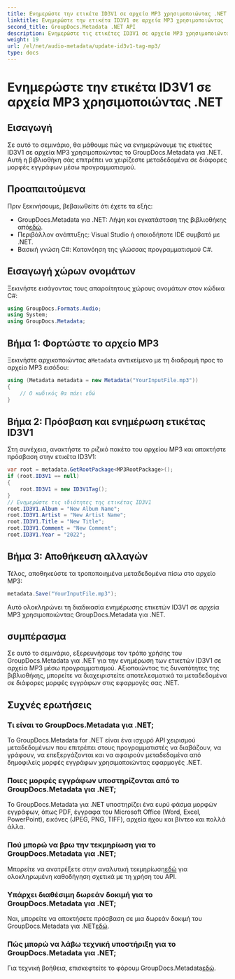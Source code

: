 ```yaml
---
title: Ενημερώστε την ετικέτα ID3V1 σε αρχεία MP3 χρησιμοποιώντας .NET
linktitle: Ενημερώστε την ετικέτα ID3V1 σε αρχεία MP3 χρησιμοποιώντας .NET
second_title: GroupDocs.Metadata .NET API
description: Ενημερώστε τις ετικέτες ID3V1 σε αρχεία MP3 χρησιμοποιώντας το GroupDocs.Metadata για .NET. Ακολουθήστε αυτό το σεμινάριο για εύκολο χειρισμό μεταδεδομένων στις εφαρμογές σας .NET.
weight: 19
url: /el/net/audio-metadata/update-id3v1-tag-mp3/
type: docs
---
```

# Ενημερώστε την ετικέτα ID3V1 σε αρχεία MP3 χρησιμοποιώντας .NET

## Εισαγωγή
Σε αυτό το σεμινάριο, θα μάθουμε πώς να ενημερώνουμε τις ετικέτες ID3V1 σε αρχεία MP3 χρησιμοποιώντας το GroupDocs.Metadata για .NET. Αυτή η βιβλιοθήκη σάς επιτρέπει να χειρίζεστε μεταδεδομένα σε διάφορες μορφές εγγράφων μέσω προγραμματισμού.
## Προαπαιτούμενα
Πριν ξεκινήσουμε, βεβαιωθείτε ότι έχετε τα εξής:
- GroupDocs.Metadata για .NET: Λήψη και εγκατάσταση της βιβλιοθήκης από[εδώ](https://releases.groupdocs.com/metadata/net/).
- Περιβάλλον ανάπτυξης: Visual Studio ή οποιοδήποτε IDE συμβατό με .NET.
- Βασική γνώση C#: Κατανόηση της γλώσσας προγραμματισμού C#.

## Εισαγωγή χώρων ονομάτων
Ξεκινήστε εισάγοντας τους απαραίτητους χώρους ονομάτων στον κώδικα C#:
```csharp
using GroupDocs.Formats.Audio;
using System;
using GroupDocs.Metadata;
```
## Βήμα 1: Φορτώστε το αρχείο MP3
 Ξεκινήστε αρχικοποιώντας a`Metadata` αντικείμενο με τη διαδρομή προς το αρχείο MP3 εισόδου:
```csharp
using (Metadata metadata = new Metadata("YourInputFile.mp3"))
{
    // Ο κωδικός θα πάει εδώ
}
```
## Βήμα 2: Πρόσβαση και ενημέρωση ετικέτας ID3V1
Στη συνέχεια, ανακτήστε το ριζικό πακέτο του αρχείου MP3 και αποκτήστε πρόσβαση στην ετικέτα ID3V1:
```csharp
var root = metadata.GetRootPackage<MP3RootPackage>();
if (root.ID3V1 == null)
{
    root.ID3V1 = new ID3V1Tag();
}
// Ενημερώστε τις ιδιότητες της ετικέτας ID3V1
root.ID3V1.Album = "New Album Name";
root.ID3V1.Artist = "New Artist Name";
root.ID3V1.Title = "New Title";
root.ID3V1.Comment = "New Comment";
root.ID3V1.Year = "2022";
```
## Βήμα 3: Αποθήκευση αλλαγών
Τέλος, αποθηκεύστε τα τροποποιημένα μεταδεδομένα πίσω στο αρχείο MP3:
```csharp
metadata.Save("YourInputFile.mp3");
```
Αυτό ολοκληρώνει τη διαδικασία ενημέρωσης ετικετών ID3V1 σε αρχεία MP3 χρησιμοποιώντας GroupDocs.Metadata για .NET.

## συμπέρασμα
Σε αυτό το σεμινάριο, εξερευνήσαμε τον τρόπο χρήσης του GroupDocs.Metadata για .NET για την ενημέρωση των ετικετών ID3V1 σε αρχεία MP3 μέσω προγραμματισμού. Αξιοποιώντας τις δυνατότητες της βιβλιοθήκης, μπορείτε να διαχειριστείτε αποτελεσματικά τα μεταδεδομένα σε διάφορες μορφές εγγράφων στις εφαρμογές σας .NET.

## Συχνές ερωτήσεις
### Τι είναι το GroupDocs.Metadata για .NET;
Το GroupDocs.Metadata for .NET είναι ένα ισχυρό API χειρισμού μεταδεδομένων που επιτρέπει στους προγραμματιστές να διαβάζουν, να γράφουν, να επεξεργάζονται και να αφαιρούν μεταδεδομένα από δημοφιλείς μορφές εγγράφων χρησιμοποιώντας εφαρμογές .NET.
### Ποιες μορφές εγγράφων υποστηρίζονται από το GroupDocs.Metadata για .NET;
Το GroupDocs.Metadata για .NET υποστηρίζει ένα ευρύ φάσμα μορφών εγγράφων, όπως PDF, έγγραφα του Microsoft Office (Word, Excel, PowerPoint), εικόνες (JPEG, PNG, TIFF), αρχεία ήχου και βίντεο και πολλά άλλα.
### Πού μπορώ να βρω την τεκμηρίωση για το GroupDocs.Metadata για .NET;
 Μπορείτε να ανατρέξετε στην αναλυτική τεκμηρίωση[εδώ](https://tutorials.groupdocs.com/metadata/net/) για ολοκληρωμένη καθοδήγηση σχετικά με τη χρήση του API.
### Υπάρχει διαθέσιμη δωρεάν δοκιμή για το GroupDocs.Metadata για .NET;
 Ναι, μπορείτε να αποκτήσετε πρόσβαση σε μια δωρεάν δοκιμή του GroupDocs.Metadata για .NET[εδώ](https://releases.groupdocs.com/).
### Πώς μπορώ να λάβω τεχνική υποστήριξη για το GroupDocs.Metadata για .NET;
 Για τεχνική βοήθεια, επισκεφτείτε το φόρουμ GroupDocs.Metadata[εδώ](https://forum.groupdocs.com/c/metadata/14).